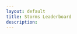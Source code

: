 ```yaml
---
layout: default
title: Storms Leaderboard
description:
---
```


<table id="stormsTable"></table>

<script>
    function createHeader() {
        var table = document.getElementById("stormsTable");
        var header = table.createTHead(table);
        var row = header.insertRow(0);
        var head = ["User", "Wins", "Total Rewards", "Single Guess", "Two Guesses", "Three Guesses", "Four Guesses"];
        for (let i = 0; i < head.length; i++) {
            let cell = document.createElement("th");
            cell.innerText = head[i];
            row.append(cell);
        }
    }
    function populateBody(json) {
        var table = document.getElementById("stormsTable");
        var tbody = table.createTBody(table);
        var i = 0;
        for (key in json) {
            var row = tbody.insertRow(i);
            row.innerHTML = `
            <td>${json[key].username}</td>
            <td>${json[key].numWins}</td>
            <td>${json[key].numRewards}</td>
            <td>${json[key].numX10Multi}</td>
            <td>${json[key].numX5Multi}</td>
            <td>${json[key].numX2d5Multi}</td>
            <td>${json[key].numX1d25Multi}</td>
            `;
            i++;
        }
    }
    function setupSorting(colToClick) {
        var excludedColumns = ["User"];
        const getCellValue = (tr, idx) => tr.children[idx].innerText || tr.children[idx].textContent;
        const comparer = (idx, asc) => (a, b) => ((v1, v2) => 
            v1 !== '' && v2 !== '' && !isNaN(v1) && !isNaN(v2) ? v1 - v2 : v1.toString().localeCompare(v2)
            )(getCellValue(asc ? a : b, idx), getCellValue(asc ? b : a, idx));
        var allHeaders = document.querySelectorAll('th')
        var thToClick;
        for (i = 0; i < allHeaders.length; i++) {
            var th = allHeaders[i];
            if (!excludedColumns.includes(th.innerText)) {
                if (colToClick === th.innerText) {
                    thToClick = th;
                }
                th.addEventListener('click', (() => {
                    const table = th.closest('table');
                    const tbody = table.querySelector('tbody');
                    Array.from(tbody.querySelectorAll('tr'))
                        .sort(comparer(Array.from(th.parentNode.children).indexOf(th), this.asc = !this.asc))
                        .forEach(tr => tbody.appendChild(tr) );
                }))
            }
        }
        if (thToClick != undefined) {
            thToClick.click();
            thToClick.click();
        }
    }
    fetch("{{site.gbot_host}}/GBot/public/storms/leaderboard")
        .then((response) => response.json())
        .then(json => {
            createHeader();
            populateBody(json);
            setupSorting("Wins");
        });
</script>
